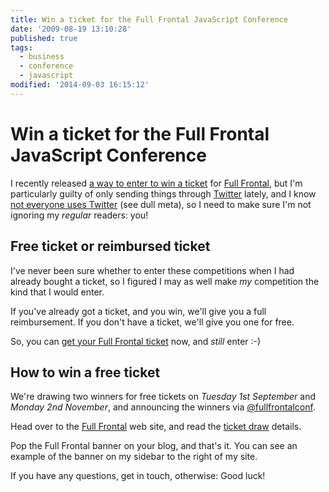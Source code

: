 ```yaml
---
title: Win a ticket for the Full Frontal JavaScript Conference
date: '2009-08-19 13:10:28'
published: true
tags:
  - business
  - conference
  - javascript
modified: '2014-09-03 16:15:12'
---
```

# Win a ticket for the Full Frontal JavaScript Conference

I recently released [a way to enter to win a ticket](https://twitter.com/fullfrontalconf/status/3226112563) for [Full Frontal](http://full-frontal.org), but I'm particularly guilty of only sending things through [Twitter](http://twitter.com) lately, and I know [not everyone uses Twitter](http://www.brucelawson.co.uk/2009/html-5-doctor-sitepoint-article/) (see dull meta), so I need to make sure I'm not ignoring my *regular* readers: you!

<!--more-->
## Free ticket or reimbursed ticket

I've never been sure whether to enter these competitions when I had already bought a ticket, so I figured I may as well make *my* competition the kind that I would enter.

If you've already got a ticket, and you win, we'll give you a full reimbursement.  If you don't have a ticket, we'll give you one for free.

So, you can [get your Full Frontal ticket](http://www.stubmatic.com/leftlogic/) now, and *still* enter :-)

## How to win a free ticket

We're drawing two winners for free tickets on *Tuesday 1st September* and *Monday 2nd November*, and announcing the winners via [@fullfrontalconf](http://twitter.com/fullfrontalconf).

Head over to the [Full Frontal](http://full-frontal.org) web site, and read the [ticket draw](http://2009.full-frontal.org/ticket-draw) details.

Pop the Full Frontal banner on your blog, and that's it.  You can see an example of the banner on my sidebar to the right of my site.

If you have any questions, get in touch, otherwise: Good luck!
